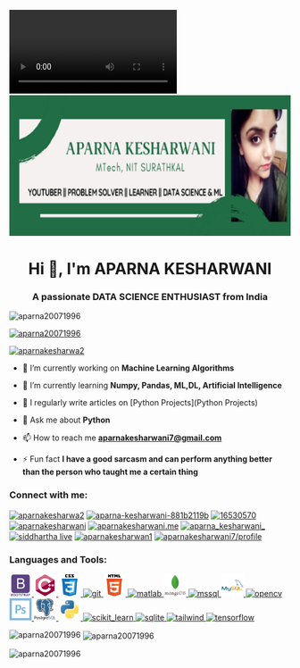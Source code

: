 ![](https://github.com/Aparna20071996/Aparna20071996/blob/main/APARNA%20KESHARWANI.mp4)
![](https://github.com/Aparna20071996/Aparna20071996/blob/main/APARNA%20KESHARWANI.png)

<h1 align="center">Hi 👋, I'm APARNA KESHARWANI</h1>
<h3 align="center">A passionate DATA SCIENCE ENTHUSIAST from India</h3>

<p align="left"> <img src="https://komarev.com/ghpvc/?username=aparna20071996&label=Profile%20views&color=0e75b6&style=flat" alt="aparna20071996" /> </p>

<p align="left"> <a href="https://github.com/ryo-ma/github-profile-trophy"><img src="https://github-profile-trophy.vercel.app/?username=aparna20071996" alt="aparna20071996" /></a> </p>

<p align="left"> <a href="https://twitter.com/aparnakesharwa2" target="blank"><img src="https://img.shields.io/twitter/follow/aparnakesharwa2?logo=twitter&style=for-the-badge" alt="aparnakesharwa2" /></a> </p>

- 🔭 I’m currently working on **Machine Learning Algorithms**

- 🌱 I’m currently learning **Numpy, Pandas, ML,DL, Artificial Intelligence**

- 📝 I regularly write articles on [Python Projects](Python Projects)

- 💬 Ask me about **Python**

- 📫 How to reach me **aparnakesharwani7@gmail.com**

- ⚡ Fun fact **I have a good sarcasm and can perform anything better than the person who taught me a certain thing**

<h3 align="left">Connect with me:</h3>
<p align="left">
<a href="https://twitter.com/aparnakesharwa2" target="blank"><img align="center" src="https://raw.githubusercontent.com/rahuldkjain/github-profile-readme-generator/master/src/images/icons/Social/twitter.svg" alt="aparnakesharwa2" height="30" width="40" /></a>
<a href="https://linkedin.com/in/aparna-kesharwani-881b2119b" target="blank"><img align="center" src="https://raw.githubusercontent.com/rahuldkjain/github-profile-readme-generator/master/src/images/icons/Social/linked-in-alt.svg" alt="aparna-kesharwani-881b2119b" height="30" width="40" /></a>
<a href="https://stackoverflow.com/users/16530570" target="blank"><img align="center" src="https://raw.githubusercontent.com/rahuldkjain/github-profile-readme-generator/master/src/images/icons/Social/stack-overflow.svg" alt="16530570" height="30" width="40" /></a>
<a href="https://kaggle.com/aparnakesharwani" target="blank"><img align="center" src="https://raw.githubusercontent.com/rahuldkjain/github-profile-readme-generator/master/src/images/icons/Social/kaggle.svg" alt="aparnakesharwani" height="30" width="40" /></a>
<a href="https://fb.com/aparnakesharwani.me" target="blank"><img align="center" src="https://raw.githubusercontent.com/rahuldkjain/github-profile-readme-generator/master/src/images/icons/Social/facebook.svg" alt="aparnakesharwani.me" height="30" width="40" /></a>
<a href="https://instagram.com/aparna_kesharwani_" target="blank"><img align="center" src="https://raw.githubusercontent.com/rahuldkjain/github-profile-readme-generator/master/src/images/icons/Social/instagram.svg" alt="aparna_kesharwani_" height="30" width="40" /></a>
<a href="https://www.youtube.com/c/siddhartha live" target="blank"><img align="center" src="https://raw.githubusercontent.com/rahuldkjain/github-profile-readme-generator/master/src/images/icons/Social/youtube.svg" alt="siddhartha live" height="30" width="40" /></a>
<a href="https://www.hackerrank.com/aparnakesharwan1" target="blank"><img align="center" src="https://raw.githubusercontent.com/rahuldkjain/github-profile-readme-generator/master/src/images/icons/Social/hackerrank.svg" alt="aparnakesharwan1" height="30" width="40" /></a>
<a href="https://auth.geeksforgeeks.org/user/aparnakesharwani7/profile" target="blank"><img align="center" src="https://raw.githubusercontent.com/rahuldkjain/github-profile-readme-generator/master/src/images/icons/Social/geeks-for-geeks.svg" alt="aparnakesharwani7/profile" height="30" width="40" /></a>
</p>

<h3 align="left">Languages and Tools:</h3>
<p align="left"> <a href="https://getbootstrap.com" target="_blank"> <img src="https://raw.githubusercontent.com/devicons/devicon/master/icons/bootstrap/bootstrap-plain-wordmark.svg" alt="bootstrap" width="40" height="40"/> </a> <a href="https://www.w3schools.com/cpp/" target="_blank"> <img src="https://raw.githubusercontent.com/devicons/devicon/master/icons/cplusplus/cplusplus-original.svg" alt="cplusplus" width="40" height="40"/> </a> <a href="https://www.w3schools.com/css/" target="_blank"> <img src="https://raw.githubusercontent.com/devicons/devicon/master/icons/css3/css3-original-wordmark.svg" alt="css3" width="40" height="40"/> </a> <a href="https://git-scm.com/" target="_blank"> <img src="https://www.vectorlogo.zone/logos/git-scm/git-scm-icon.svg" alt="git" width="40" height="40"/> </a> <a href="https://www.w3.org/html/" target="_blank"> <img src="https://raw.githubusercontent.com/devicons/devicon/master/icons/html5/html5-original-wordmark.svg" alt="html5" width="40" height="40"/> </a> <a href="https://www.mathworks.com/" target="_blank"> <img src="https://upload.wikimedia.org/wikipedia/commons/2/21/Matlab_Logo.png" alt="matlab" width="40" height="40"/> </a> <a href="https://www.mongodb.com/" target="_blank"> <img src="https://raw.githubusercontent.com/devicons/devicon/master/icons/mongodb/mongodb-original-wordmark.svg" alt="mongodb" width="40" height="40"/> </a> <a href="https://www.microsoft.com/en-us/sql-server" target="_blank"> <img src="https://www.svgrepo.com/show/303229/microsoft-sql-server-logo.svg" alt="mssql" width="40" height="40"/> </a> <a href="https://www.mysql.com/" target="_blank"> <img src="https://raw.githubusercontent.com/devicons/devicon/master/icons/mysql/mysql-original-wordmark.svg" alt="mysql" width="40" height="40"/> </a> <a href="https://opencv.org/" target="_blank"> <img src="https://www.vectorlogo.zone/logos/opencv/opencv-icon.svg" alt="opencv" width="40" height="40"/> </a> <a href="https://www.photoshop.com/en" target="_blank"> <img src="https://raw.githubusercontent.com/devicons/devicon/master/icons/photoshop/photoshop-line.svg" alt="photoshop" width="40" height="40"/> </a> <a href="https://www.postgresql.org" target="_blank"> <img src="https://raw.githubusercontent.com/devicons/devicon/master/icons/postgresql/postgresql-original-wordmark.svg" alt="postgresql" width="40" height="40"/> </a> <a href="https://www.python.org" target="_blank"> <img src="https://raw.githubusercontent.com/devicons/devicon/master/icons/python/python-original.svg" alt="python" width="40" height="40"/> </a> <a href="https://scikit-learn.org/" target="_blank"> <img src="https://upload.wikimedia.org/wikipedia/commons/0/05/Scikit_learn_logo_small.svg" alt="scikit_learn" width="40" height="40"/> </a> <a href="https://www.sqlite.org/" target="_blank"> <img src="https://www.vectorlogo.zone/logos/sqlite/sqlite-icon.svg" alt="sqlite" width="40" height="40"/> </a> <a href="https://tailwindcss.com/" target="_blank"> <img src="https://www.vectorlogo.zone/logos/tailwindcss/tailwindcss-icon.svg" alt="tailwind" width="40" height="40"/> </a> <a href="https://www.tensorflow.org" target="_blank"> <img src="https://www.vectorlogo.zone/logos/tensorflow/tensorflow-icon.svg" alt="tensorflow" width="40" height="40"/> </a> </p>

<p><img align="left" src="https://github-readme-stats.vercel.app/api/top-langs?username=aparna20071996&show_icons=true&locale=en&layout=compact" alt="aparna20071996" /></p>

<p>&nbsp;<img align="center" src="https://github-readme-stats.vercel.app/api?username=aparna20071996&show_icons=true&locale=en" alt="aparna20071996" /></p>

<p><img align="center" src="https://github-readme-streak-stats.herokuapp.com/?user=aparna20071996&" alt="aparna20071996" /></p>
